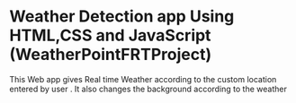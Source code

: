 # Weather Detection app Using HTML,CSS and JavaScript (WeatherPointFRTProject)   

This Web app gives Real time Weather according to the custom location entered by user
. It also changes the background according to the weather
